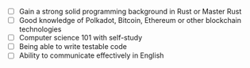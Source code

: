 - [ ] Gain a strong solid programming background in Rust or Master Rust
- [ ] Good knowledge of Polkadot, Bitcoin, Ethereum or other blockchain technologies
- [ ] Computer science 101 with self-study
- [ ] Being able to write testable code
- [ ] Ability to communicate effectively in English
